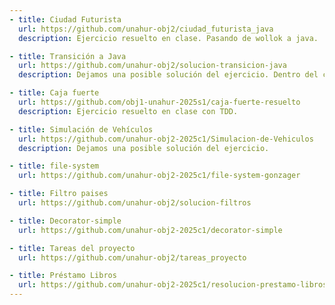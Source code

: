 ```yaml
---
- title: Ciudad Futurista
  url: https://github.com/unahur-obj2/ciudad_futurista_java
  description: Ejercicio resuelto en clase. Pasando de wollok a java.

- title: Transición a Java
  url: https://github.com/unahur-obj2/solucion-transicion-java
  description: Dejamos una posible solución del ejercicio. Dentro del código van a encontrar métodos comentados, que son otra manera de poder llegar al mismo resultado..

- title: Caja fuerte
  url: https://github.com/obj1-unahur-2025s1/caja-fuerte-resuelto
  description: Ejercicio resuelto en clase con TDD.

- title: Simulación de Vehículos
  url: https://github.com/unahur-obj2-2025c1/Simulacion-de-Vehiculos
  description: Dejamos una posible solución del ejercicio.

- title: file-system
  url: https://github.com/unahur-obj2-2025c1/file-system-gonzager

- title: Filtro paises
  url: https://github.com/unahur-obj2/solucion-filtros

- title: Decorator-simple
  url: https://github.com/unahur-obj2-2025c1/decorator-simple

- title: Tareas del proyecto
  url: https://github.com/unahur-obj2/tareas_proyecto

- title: Préstamo Libros
  url: https://github.com/unahur-obj2-2025c1/resolucion-prestamo-libros
---
```

